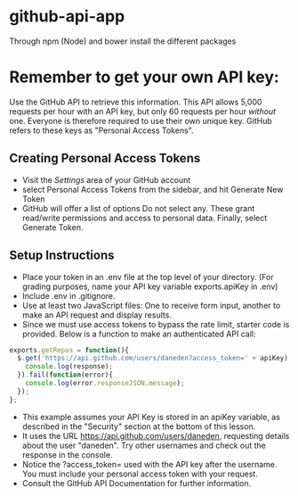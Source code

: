 # github-api-app
Through npm (Node) and bower install the different packages 

# Remember to get your own API key:
Use the GitHub API to retrieve this information. This API allows 5,000 requests per hour with an API key, but only 60 requests per hour _without_ one. Everyone is therefore required to use their own unique key. GitHub refers to these keys as "Personal Access Tokens".

Creating Personal Access Tokens
---

+ Visit the _Settings_ area of your GitHub account 
+ select Personal Access Tokens from the sidebar, and hit Generate New Token
+ GitHub will offer a list of options Do not select any. These grant read/write permissions and access to personal data. Finally, select Generate Token. 

Setup Instructions
---

+ Place your token in an .env file at the top level of your directory. (For grading purposes, name your API key variable exports.apiKey in .env)
+ Include .env in .gitignore.
+ Use at least two JavaScript files: One to receive form input, another to make an API request and display results.
+ Since we must use access tokens to bypass the rate limit, starter code is provided. Below is a function to make an authenticated API call: 
```javascript
exports.getRepos = function(){
  $.get('https://api.github.com/users/daneden?access_token=' + apiKey).then(function(response){
    console.log(response);
  }).fail(function(error){
    console.log(error.responseJSON.message);
  });
};
```

+ This example assumes your API Key is stored in an apiKey variable, as described in the "Security" section at the bottom of this lesson.
+ It uses the URL https://api.github.com/users/daneden, requesting details about the user "daneden". Try other usernames and check out the response in the console.
+ Notice the ?access_token= used with the API key after the username. You must include your personal access token with your request.
+ Consult the GitHub API Documentation for further information.

